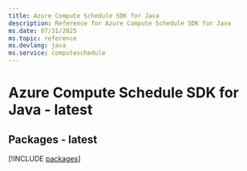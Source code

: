 ```yaml
---
title: Azure Compute Schedule SDK for Java
description: Reference for Azure Compute Schedule SDK for Java
ms.date: 07/31/2025
ms.topic: reference
ms.devlang: java
ms.service: computeschedule
---
```

# Azure Compute Schedule SDK for Java - latest
## Packages - latest
[!INCLUDE [packages](compute-schedule-index.md)]